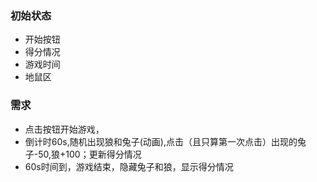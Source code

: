 ### 初始状态
- 开始按钮
- 得分情况
- 游戏时间
- 地鼠区
### 需求
- 点击按钮开始游戏，
- 倒计时60s,随机出现狼和兔子(动画),点击（且只算第一次点击）出现的兔子-50,狼+100；更新得分情况
- 60s时间到，游戏结束，隐藏兔子和狼，显示得分情况